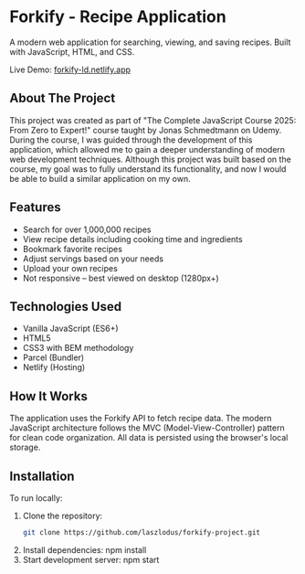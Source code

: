 # Forkify - Recipe Application

A modern web application for searching, viewing, and saving recipes. Built with JavaScript, HTML, and CSS.

Live Demo: [forkify-ld.netlify.app](https://forkify-ld.netlify.app/)


## About The Project

This project was created as part of "The Complete JavaScript Course 2025: From Zero to Expert!" course taught by Jonas Schmedtmann on Udemy. During the course, I was guided through the development of this application, which allowed me to gain a deeper understanding of modern web development techniques. Although this project was built based on the course, my goal was to fully understand its functionality, and now I would be able to build a similar application on my own.

## Features

- Search for over 1,000,000 recipes
- View recipe details including cooking time and ingredients
- Bookmark favorite recipes
- Adjust servings based on your needs
- Upload your own recipes
- Not responsive – best viewed on desktop (1280px+)

## Technologies Used

- Vanilla JavaScript (ES6+)
- HTML5
- CSS3 with BEM methodology
- Parcel (Bundler)
- Netlify (Hosting)

## How It Works

The application uses the Forkify API to fetch recipe data. The modern JavaScript architecture follows the MVC (Model-View-Controller) pattern for clean code organization. All data is persisted using the browser's local storage.

## Installation

To run locally:

1. Clone the repository:
   ```bash
   git clone https://github.com/laszlodus/forkify-project.git
2. Install dependencies: npm install
3. Start development server: npm start